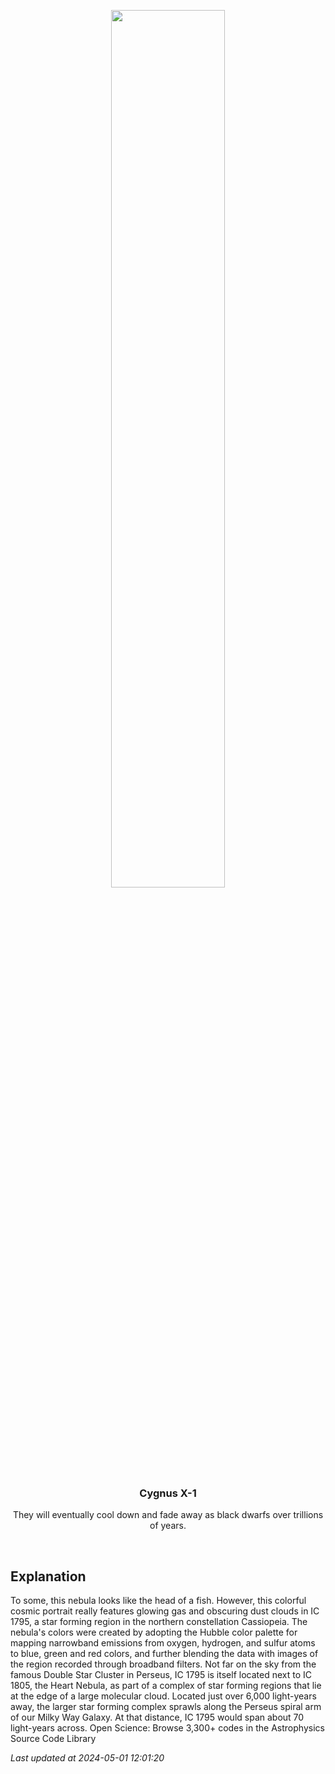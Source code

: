 <p align='center'>
    <img src='https://apod.nasa.gov/apod/image/2405/FishheadB_Colombari_960.jpg' width='60%' />
    <h3 align="center">Cygnus X-1</h3>
    <p align="center">They will eventually cool down and fade away as black dwarfs over trillions of years.</p>
</p>
<br/>

Explanation
--
To some, this nebula looks like the head of a fish. However, this colorful cosmic portrait really features glowing gas and obscuring dust clouds in IC 1795, a star forming region in the northern constellation Cassiopeia. The nebula's colors were created by adopting the Hubble color palette for mapping narrowband emissions from oxygen, hydrogen, and sulfur atoms to blue, green and red colors, and further blending the data with images of the region recorded through broadband filters. Not far on the sky from the famous Double Star Cluster in Perseus, IC 1795 is itself located next to IC 1805, the Heart Nebula, as part of a complex of star forming regions that lie at the edge of a large molecular cloud. Located just over 6,000 light-years away, the larger star forming complex sprawls along the Perseus spiral arm of our Milky Way Galaxy. At that distance, IC 1795 would span about 70 light-years across.   Open Science: Browse 3,300+ codes in the Astrophysics Source Code Library


*Last updated at 2024-05-01 12:01:20*
